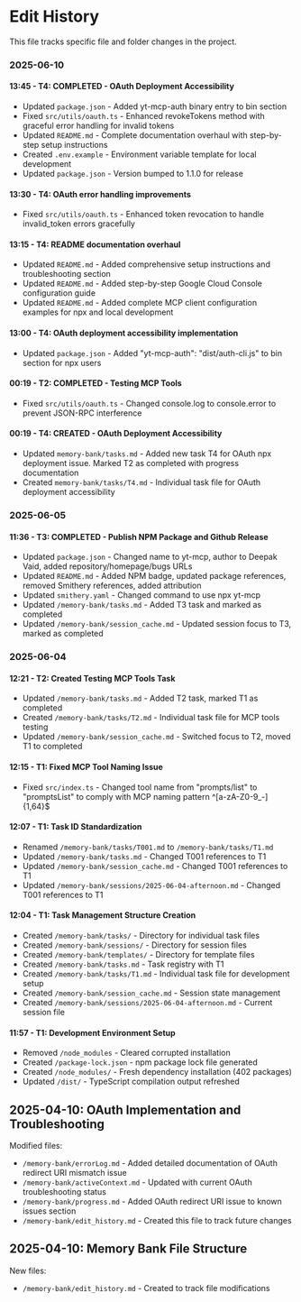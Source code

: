 # Edit History

This file tracks specific file and folder changes in the project.

### 2025-06-10

#### 13:45 - T4: COMPLETED - OAuth Deployment Accessibility
- Updated `package.json` - Added yt-mcp-auth binary entry to bin section
- Fixed `src/utils/oauth.ts` - Enhanced revokeTokens method with graceful error handling for invalid tokens
- Updated `README.md` - Complete documentation overhaul with step-by-step setup instructions
- Created `.env.example` - Environment variable template for local development
- Updated `package.json` - Version bumped to 1.1.0 for release

#### 13:30 - T4: OAuth error handling improvements
- Fixed `src/utils/oauth.ts` - Enhanced token revocation to handle invalid_token errors gracefully

#### 13:15 - T4: README documentation overhaul
- Updated `README.md` - Added comprehensive setup instructions and troubleshooting section
- Updated `README.md` - Added step-by-step Google Cloud Console configuration guide
- Updated `README.md` - Added complete MCP client configuration examples for npx and local development

#### 13:00 - T4: OAuth deployment accessibility implementation
- Updated `package.json` - Added "yt-mcp-auth": "dist/auth-cli.js" to bin section for npx users

#### 00:19 - T2: COMPLETED - Testing MCP Tools
- Fixed `src/utils/oauth.ts` - Changed console.log to console.error to prevent JSON-RPC interference

#### 00:19 - T4: CREATED - OAuth Deployment Accessibility  
- Updated `memory-bank/tasks.md` - Added new task T4 for OAuth npx deployment issue. Marked T2 as completed with progress documentation
- Created `memory-bank/tasks/T4.md` - Individual task file for OAuth deployment accessibility

### 2025-06-05

#### 11:36 - T3: COMPLETED - Publish NPM Package and Github Release
- Updated `package.json` - Changed name to yt-mcp, author to Deepak Vaid, added repository/homepage/bugs URLs
- Updated `README.md` - Added NPM badge, updated package references, removed Smithery references, added attribution
- Updated `smithery.yaml` - Changed command to use npx yt-mcp
- Updated `/memory-bank/tasks.md` - Added T3 task and marked as completed
- Updated `/memory-bank/session_cache.md` - Updated session focus to T3, marked as completed

### 2025-06-04

#### 12:21 - T2: Created Testing MCP Tools Task
- Updated `/memory-bank/tasks.md` - Added T2 task, marked T1 as completed
- Created `/memory-bank/tasks/T2.md` - Individual task file for MCP tools testing
- Updated `/memory-bank/session_cache.md` - Switched focus to T2, moved T1 to completed

#### 12:15 - T1: Fixed MCP Tool Naming Issue
- Fixed `src/index.ts` - Changed tool name from "prompts/list" to "promptsList" to comply with MCP naming pattern ^[a-zA-Z0-9_-]{1,64}$

#### 12:07 - T1: Task ID Standardization  
- Renamed `/memory-bank/tasks/T001.md` to `/memory-bank/tasks/T1.md`
- Updated `/memory-bank/tasks.md` - Changed T001 references to T1
- Updated `/memory-bank/session_cache.md` - Changed T001 references to T1  
- Updated `/memory-bank/sessions/2025-06-04-afternoon.md` - Changed T001 references to T1

#### 12:04 - T1: Task Management Structure Creation
- Created `/memory-bank/tasks/` - Directory for individual task files
- Created `/memory-bank/sessions/` - Directory for session files
- Created `/memory-bank/templates/` - Directory for template files
- Created `/memory-bank/tasks.md` - Task registry with T1
- Created `/memory-bank/tasks/T1.md` - Individual task file for development setup
- Created `/memory-bank/session_cache.md` - Session state management
- Created `/memory-bank/sessions/2025-06-04-afternoon.md` - Current session file

#### 11:57 - T1: Development Environment Setup
- Removed `/node_modules` - Cleared corrupted installation
- Created `/package-lock.json` - npm package lock file generated
- Created `/node_modules/` - Fresh dependency installation (402 packages)
- Updated `/dist/` - TypeScript compilation output refreshed

## 2025-04-10: OAuth Implementation and Troubleshooting

Modified files:
- `/memory-bank/errorLog.md` - Added detailed documentation of OAuth redirect URI mismatch issue
- `/memory-bank/activeContext.md` - Updated with current OAuth troubleshooting status
- `/memory-bank/progress.md` - Added OAuth redirect URI issue to known issues section
- `/memory-bank/edit_history.md` - Created this file to track future changes

## 2025-04-10: Memory Bank File Structure

New files:
- `/memory-bank/edit_history.md` - Created to track file modifications